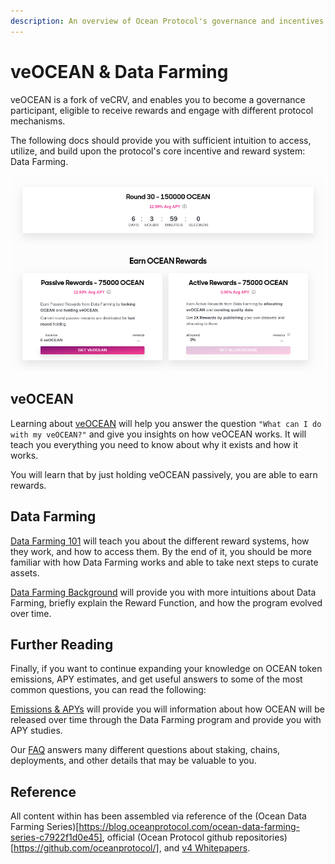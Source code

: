 ```yaml
---
description: An overview of Ocean Protocol's governance and incentives mechanisms
---
```

# veOCEAN & Data Farming

veOCEAN is a fork of veCRV, and enables you to become a governance participant, eligible to receive rewards and engage with different protocol mechanisms.

The following docs should provide you with sufficient intuition to access, utilize, and build upon the protocol's core incentive and reward system: Data Farming.

![](./images/df_rewards_page.png)

## veOCEAN

Learning about [veOCEAN](veocean.md) will help you answer the question `"What can I do with my veOCEAN?"` and give you insights on how veOCEAN works. It will teach you everything you need to know about why it exists and how it works.

You will learn that by just holding veOCEAN passively, you are able to earn rewards.

## Data Farming

[Data Farming 101](df-intro.md) will teach you about the different reward systems, how they work, and how to access them. By the end of it, you should be more familiar with how Data Farming works and able to take next steps to curate assets.

[Data Farming Background](df-background.md) will provide you with more intuitions about Data Farming, briefly explain the Reward Function, and how the program evolved over time.

## Further Reading

Finally, if you want to continue expanding your knowledge on OCEAN token emissions, APY estimates, and get useful answers to some of the most common questions, you can read the following:

[Emissions & APYs](emissions-apys.md) will provide you will information about how OCEAN will be released over time through the Data Farming program and provide you with APY studies.

Our [FAQ](faq.md) answers many different questions about staking, chains, deployments, and other details that may be valuable to you.

## Reference

All content within has been assembled via reference of the (Ocean Data Farming Series)[https://blog.oceanprotocol.com/ocean-data-farming-series-c7922f1d0e45], official (Ocean Protocol github repositories)[https://github.com/oceanprotocol/], and [v4 Whitepapers](https://oceanprotocol.com/tech-whitepaper.pdf).